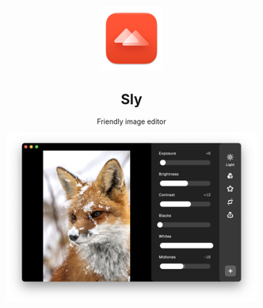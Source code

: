 <div align="center">
  <img src="macos/Runner/Assets.xcassets/AppIcon.appiconset/Sly 128.png" width="128" height="128">

  # Sly

  Friendly image editor

  <img src="packaging/screenshot.png">

</div>
